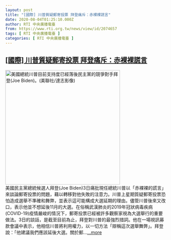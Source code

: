 ```yaml
---
layout: post
title: "[國際] 川普質疑郵寄投票 拜登痛斥：赤裸裸謊言"
date: 2020-08-04T01:25:10.000Z
author: RTI 中央廣播電臺
from: https://www.rti.org.tw/news/view/id/2074657
tags: [ RTI 中央廣播電臺 ]
categories: [ RTI 中央廣播電臺 ]
---
```

<!--1596504310000-->
[[國際] 川普質疑郵寄投票 拜登痛斥：赤裸裸謊言](https://www.rti.org.tw/news/view/id/2074657)
------

<div>
<img src="https://static.rti.org.tw/assets/thumbnails/2020/05/13/10046582ea5ef41a4ad558b835e89a02.jpg" width="360" alt="美國總統川普目前支持度已經落後民主黨的競爭對手拜登(Joe Biden)。(美聯社/達志影像)" title="美國總統川普目前支持度已經落後民主黨的競爭對手拜登(Joe Biden)。(美聯社/達志影像)"><br>美國民主黨總統候選人拜登(Joe Biden)3日痛批現任總統川普以「赤裸裸的謊言」來談論郵寄投票的問題，藉以轉移對他失敗的注意力。川普上星期質疑郵寄投票恐怕造成選舉不準確和舞弊，並表示這可能構成大選延期的理由。儘管川普後來又改口，表示他並不想延後11月的大選。在俗稱武漢肺炎的2019年冠狀病毒疾病(COVID-19)疫情嚴峻的情況下，郵寄投票已經被許多觀察家視為大選舉行的重要做法。3日的談話，是截至目前為止，拜登對川普的最強烈措詞。他在一場視訊募款會議中表示，他相信川普將利用權力，以一切方法「辯稱這次選舉舞弊」。拜登說：「他建議我們應該延後大選。關於郵...<a target="_blank" href="https://www.rti.org.tw/news/view/id/2074657">...more</a>
</div>
